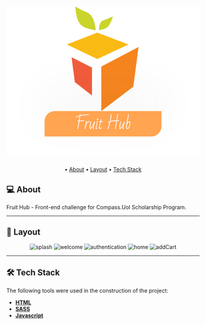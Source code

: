 <h1 align="center">
    <img alt="FruitHubLogo" src="./images/logo.svg" />
</h1>

<p align="center">
 • <a href="#-about">About</a> 
 • <a href="#-layout">Layout</a>  
 • <a href="#-tech-stack">Tech Stack</a>  
</p>

## 💻 About

Fruit Hub - Front-end challenge for Compass.Uol Scholarship Program.

---

## 🎨 Layout

<p align="center">
  <img alt="splash" src="https://i.ibb.co/FX7JLv1/1.png" width="200px">
  <img alt="welcome" src="https://i.ibb.co/BcXqKy1/1.png" width="200px">
  <img alt="authentication" src="https://i.ibb.co/nmYzGwc/3.png" width="200px">
  <img alt="home" src="https://i.ibb.co/hFpFH4b/brave-o-GJ2-BJd2-SG.png" width="200px">
  <img alt="addCart" src="https://i.ibb.co/9W0jcxm/5.png" width="200px">
</p>

---


## 🛠 Tech Stack

The following tools were used in the construction of the project:

-   **[HTML](https://developer.mozilla.org/en-US/docs/Web/HTML)**
-   **[SASS](https://sass-lang.com/)**
-   **[Javascript](https://developer.mozilla.org/en-US/docs/Web/JavaScript)**
